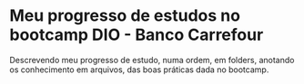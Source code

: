 # Meu progresso de estudos no bootcamp DIO - Banco Carrefour
Descrevendo meu progresso de estudo, numa ordem, em folders, anotando os conhecimento em arquivos, das boas práticas dada no bootcamp.